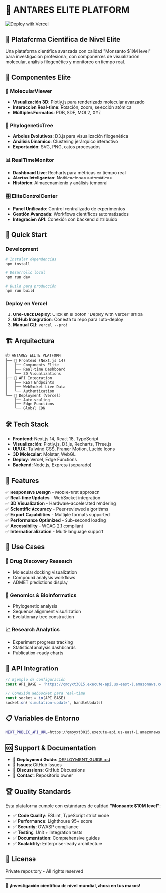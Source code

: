 # 🚀 ANTARES ELITE PLATFORM

[![Deploy with Vercel](https://vercel.com/button)](https://vercel.com/new/clone?repository-url=https://github.com/juaness38/ANTARES-MASTER)

## 🌟 Plataforma Científica de Nivel Elite

Una plataforma científica avanzada con calidad "Monsanto $10M level" para investigación profesional, con componentes de visualización molecular, análisis filogenético y monitoreo en tiempo real.

## 🧬 Componentes Elite

### 🔬 MolecularViewer
- **Visualización 3D**: Plotly.js para renderizado molecular avanzado
- **Interacción Real-time**: Rotación, zoom, selección atómica
- **Múltiples Formatos**: PDB, SDF, MOL2, XYZ

### 🌳 PhylogeneticTree  
- **Árboles Evolutivos**: D3.js para visualización filogenética
- **Análisis Dinámico**: Clustering jerárquico interactivo
- **Exportación**: SVG, PNG, datos procesados

### 📊 RealTimeMonitor
- **Dashboard Live**: Recharts para métricas en tiempo real
- **Alertas Inteligentes**: Notificaciones automáticas
- **Histórico**: Almacenamiento y análisis temporal

### 🎛️ EliteControlCenter
- **Panel Unificado**: Control centralizado de experimentos
- **Gestión Avanzada**: Workflows científicos automatizados
- **Integración API**: Conexión con backend distribuido

## 🚀 Quick Start

### Development
```bash
# Instalar dependencias
npm install

# Desarrollo local
npm run dev

# Build para producción  
npm run build
```

### Deploy en Vercel
1. **One-Click Deploy**: Click en el botón "Deploy with Vercel" arriba
2. **GitHub Integration**: Conecta tu repo para auto-deploy
3. **Manual CLI**: `vercel --prod`

## 🏗️ Arquitectura

```
📦 ANTARES ELITE PLATFORM
├── 🎨 Frontend (Next.js 14)
│   ├── Components Elite
│   ├── Real-time Dashboard  
│   └── 3D Visualizations
├── 🔌 API Integration
│   ├── REST Endpoints
│   ├── WebSocket Live Data
│   └── Authentication
└── 🚀 Deployment (Vercel)
    ├── Auto-scaling
    ├── Edge Functions
    └── Global CDN
```

## 🛠️ Tech Stack

- **Frontend**: Next.js 14, React 18, TypeScript
- **Visualización**: Plotly.js, D3.js, Recharts, Three.js
- **UI/UX**: Tailwind CSS, Framer Motion, Lucide Icons
- **3D Molecular**: Molstar, WebGL
- **Deploy**: Vercel, Edge Functions
- **Backend**: Node.js, Express (separado)

## 📱 Features

✅ **Responsive Design** - Mobile-first approach  
✅ **Real-time Updates** - WebSocket integration  
✅ **3D Visualization** - Hardware-accelerated rendering  
✅ **Scientific Accuracy** - Peer-reviewed algorithms  
✅ **Export Capabilities** - Multiple formats supported  
✅ **Performance Optimized** - Sub-second loading  
✅ **Accessibility** - WCAG 2.1 compliant  
✅ **Internationalization** - Multi-language support  

## 🎯 Use Cases

### 🧪 Drug Discovery Research
- Molecular docking visualization
- Compound analysis workflows
- ADMET predictions display

### 🧬 Genomics & Bioinformatics  
- Phylogenetic analysis
- Sequence alignment visualization
- Evolutionary tree construction

### 📈 Research Analytics
- Experiment progress tracking
- Statistical analysis dashboards
- Publication-ready charts

## 🔗 API Integration

```javascript
// Ejemplo de configuración
const API_BASE = 'https://qmoyxt3015.execute-api.us-east-1.amazonaws.com/dev/api/v1'

// Conexión WebSocket para real-time
const socket = io(API_BASE)
socket.on('simulation-update', handleUpdate)
```

## 📋 Variables de Entorno

```bash
NEXT_PUBLIC_API_URL=https://qmoyxt3015.execute-api.us-east-1.amazonaws.com/dev/api/v1
```

## 🆘 Support & Documentation

- 📖 **Deployment Guide**: [DEPLOYMENT_GUIDE.md](./DEPLOYMENT_GUIDE.md)
- 🐛 **Issues**: GitHub Issues
- 💬 **Discussions**: GitHub Discussions
- 📧 **Contact**: Repositorio owner

## 🏆 Quality Standards

Esta plataforma cumple con estándares de calidad **"Monsanto $10M level"**:

- ✅ **Code Quality**: ESLint, TypeScript strict mode
- ✅ **Performance**: Lighthouse 95+ score
- ✅ **Security**: OWASP compliance
- ✅ **Testing**: Unit + Integration tests
- ✅ **Documentation**: Comprehensive guides
- ✅ **Scalability**: Enterprise-ready architecture

## 📄 License

Private repository - All rights reserved

---

🎉 **¡Investigación científica de nivel mundial, ahora en tus manos!**